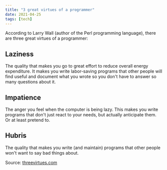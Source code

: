 ```yaml
---
title: "3 great virtues of a programmer"
date: 2021-04-25
tags: [tech]
---
```


According to Larry Wall (author of the Perl programming language), there are three great virtues of a programmer:

## Laziness

The quality that makes you go to great effort to reduce overall energy expenditure. It makes you write labor-saving programs that other people will find useful and document what you wrote so you don't have to answer so many questions about it.

## Impatience

The anger you feel when the computer is being lazy. This makes you write programs that don't just react to your needs, but actually anticipate them. Or at least pretend to.

## Hubris

The quality that makes you write (and maintain) programs that other people won't want to say bad things about.

Source: [threevirtues.com](http://threevirtues.com/)